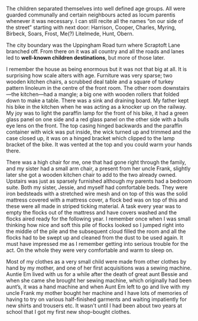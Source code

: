 The children separated themselves into well defined age groups. All were guarded communally and certain neighbours acted as locum parentis whenever it was necessary. I can still recite all the names “on our side of the street” starting with next door: Harrison, Cooper, Charles, Myring, Birbeck, Soars, Frost, Me(?) Litelmede, Hunt, Obern.

The city boundary was the Uppingham Road turn where Scraptoft Lane branched off. From there on it was all country and all the roads and lanes led to **well-known children destinations**, but more of those later.

I remember the house as being enormous but it was not that big at all. It is surprising how scale alters with age. Furniture was very sparse; two wooden kitchen chairs, a scrubbed deal table and a square of turkey pattern linoleum in the centre of the front room. The other room downstairs—the kitchen—had a mangle; a big one with wooden rollers that folded down to make a table. There was a sink and draining board. My father kept his bike in the kitchen when he was acting as a knocker up on the railway. My joy was to light the paraffin lamp for the front of his bike, it had a green glass panel on one side and a red glass panel on the other side with a bulls eye lens on the front. The top casing hinged backwards and the paraffin container with wick was put inside, the wick turned up and trimmed and the case closed up, it was on a hinged bracket which clipped to the lamp bracket of the bike. It was vented at the top and you could warm your hands there.

There was a high chair for me, one that had gone right through the family, and my sister had a small arm chair, a present from her uncle Frank, slightly later she got a wooden kitchen chair to add to the two already owned. Upstairs was just as sparsely furnished although my parents had a bedroom suite. Both my sister, Jessie, and myself had comfortable beds. They were iron bedsteads with a stretched wire mesh and on top of this was the solid mattress covered with a mattress cover, a flock bed was on top of this and these were all made in striped ticking material. A task every year was to empty the flocks out of the mattress and have covers washed and the flocks aired ready for the following year. I remember once when I was small thinking how nice and soft this pile of flocks looked so I jumped right into the middle of the pile and the subsequent cloud filled the room and all the flocks had to be swept up and cleaned from the dust to be used again. It must have impressed me as I remember getting into serious trouble for the act. On the whole they were very comfortable and warm to sleep on.

Most of my clothes as a very small child were made from other clothes by hand by my mother, and one of her first acquisitions was a sewing machine. Auntie Em lived with us for a while after the death of great aunt Bessie and when she came she brought her sewing machine, which originally had been aunt’s, it was a hand machine and when Aunt Em left to go and live with my uncle Frank my mother bought her machine and I have lots of memories of having to try on various half-finished garments and waiting impatiently for new shirts and trousers etc. It wasn't until I had been about two years at school that I got my first new shop-bought clothes.
